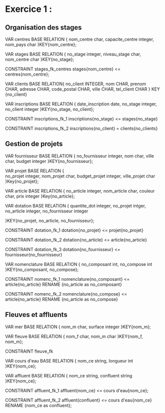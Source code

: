 # Exercice 1 :

## Organisation des stages

VAR centres BASE RELATION
{
    nom_centre char,
    capacite_centre integer,
    nom_pays char
}KEY{nom_centre};

VAR stages BASE RELATION
{
        no_stage integer,
        niveau_stage char,
        nom_centre char
}KEY{no_stage};

CONSTRAINT stages_fk_centres
stages{nom_centre} <= centres{nom_centre};





VAR clients BASE RELATION{
    no_client INTEGER,
    nom CHAR,
    prenom CHAR,
    adresse CHAR,
    code_postal CHAR,
    ville CHAR,
    tel_client CHAR
} KEY {no_client}

VAR inscriptions BASE RELATION
{
    date_inscription date,
    no_stage integer,
    no_client integer
}KEY{no_stage, no_client};

CONSTRAINT inscriptions_fk_1
inscriptions{no_stage} <= stages{no_stage}

CONSTRAINT inscriptions_fk_2
inscriptions{no_client} = clients{no_clients}

## Gestion de projets
 
VAR fournisseur BASE RELATION
{
    no_fournisseur integer,
    nom char,
    ville char,
    budget integer
}KEY{no_fournisseur};

VAR projet BASE RELATION
{   
    no_projet integer,
    nom_projet char,
    budget_projet integer, 
    ville_projet char
}Key{no_projet};

VAR article BASE RELATION
{
    no_article integer,
    nom_article char,
    couleur char,
    prix integer
}Key{no_article};

VAR dotation BASE RELATION
{
    quantite_dot integer,
    no_projet intger,
    no_article integer, 
    no_fournisseur integer

}KEY{no_projet, no_article, no_fournisseur};

CONSTRAINT dotation_fk_1
dotation{no_projet} <= projet{no_projet}

CONSTRAINT dotation_fk_2
dotation{no_article} <= article{no_article}

CONSTRAINT dotation_fk_3
dotation{no_fournisseur} <= fournisseur{no_fournisseur}

VAR nomenclature BASE RELATION
{
    no_composant int,
    no_compose int
}KEY{no_composant, no_compose};

CONSTRAINT nomenc_fk_1
nomenclature{no_composant} <= article{no_article} RENAME {no_article as no_composant}

CONSTRAINT nomenc_fk_2
nomenclature{no_compose} <= article{no_article} RENAME {no_article as no_compose}

## Fleuves et affluents

VAR mer BASE RELATION
{
    nom_m char,
    surface integer
}KEY{nom_m};

VAR fleuve BASE RELATION
{
    nom_f char,
    nom_m char
}KEY{nom_f, nom_m};

CONSTRAINT fleuve_fk

VAR cours d'eau BASE RELATION
{
    nom_ce string,
    longueur int
}KEY{nom_ce};

VAR affluent BASE RELATION
{
    nom_ce string,
    confluent string
}KEY{nom_ce};

CONSTRAINT affluent_fk_1
affluent{nom_ce} <= cours d'eau{nom_ce};

CONSTRAINT affluent_fk_2
affluent{confluent} <= cours d'eau{nom_ce} RENAME {nom_ce as confluent};